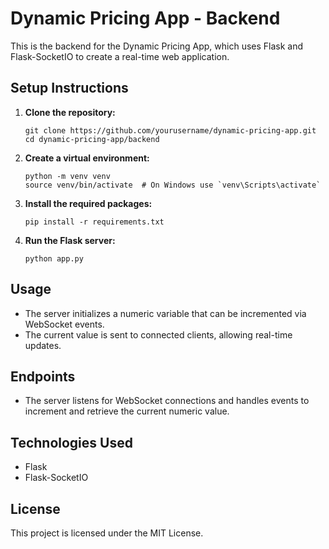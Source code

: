 # Dynamic Pricing App - Backend

This is the backend for the Dynamic Pricing App, which uses Flask and Flask-SocketIO to create a real-time web application.

## Setup Instructions

1. **Clone the repository:**
   ```
   git clone https://github.com/yourusername/dynamic-pricing-app.git
   cd dynamic-pricing-app/backend
   ```

2. **Create a virtual environment:**
   ```
   python -m venv venv
   source venv/bin/activate  # On Windows use `venv\Scripts\activate`
   ```

3. **Install the required packages:**
   ```
   pip install -r requirements.txt
   ```

4. **Run the Flask server:**
   ```
   python app.py
   ```

## Usage

- The server initializes a numeric variable that can be incremented via WebSocket events.
- The current value is sent to connected clients, allowing real-time updates.

## Endpoints

- The server listens for WebSocket connections and handles events to increment and retrieve the current numeric value.

## Technologies Used

- Flask
- Flask-SocketIO

## License

This project is licensed under the MIT License.